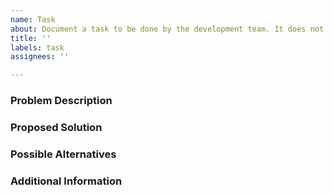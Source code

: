 ```yaml
---
name: Task
about: Document a task to be done by the development team. It does not change the software.
title: ''
labels: task
assignees: ''

---
```


<!--
Please read the Contributing guidelines (https://github.com/hzi-braunschweig/SORMAS-Project/blob/development/docs/CONTRIBUTING.md) before submitting an issue. You don't have to remove this comment or any other comment from this issue as they will automatically be hidden.
-->
### Problem Description
<!-- Mandatory -->

### Proposed Solution
<!-- Mandatory -->

### Possible Alternatives
<!-- Optional -->

### Additional Information
<!-- Optional -->
